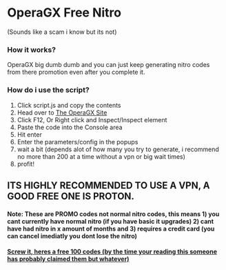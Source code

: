 # OperaGX Free Nitro

(Sounds like a scam i know but its not)

### How it works?

OperaGX big dumb dumb and you can just keep generating nitro codes from there promotion even after you complete it.

### How do i use the script?

1) Click script.js and copy the contents
2) Head over to [The OperaGX Site](https://www.opera.com/gx/discord-nitro)
3) Click F12, Or Right click and Inspect/Inspect element
4) Paste the code into the Console area
5) Hit enter
6) Enter the parameters/config in the popups
7) wait a bit (depends alot of how many you try to generate, i recommend no more than 200 at a time without a vpn or big wait times)
8) profit!

## ITS HIGHLY RECOMMENDED TO USE A VPN, A GOOD FREE ONE IS PROTON.

#### Note: These are PROMO codes not normal nitro codes, this means 1) you cant currently have normal nitro (if you have basic it upgrades) 2) cant have had nitro in x amount of months and 3) requires a credit card (you can cancel imediatly you dont lose the nitro)

#### [Screw it, heres a free 100 codes (by the time your reading this someone has probably claimed them but whatever)](https://github.com/localuser-isback/OperaGX-Free-Nitro-Generator/blob/main/enjoy.txt)



